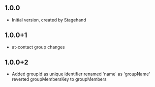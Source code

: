 ## 1.0.0
- Initial version, created by Stagehand
## 1.0.0+1
- at-contact group changes
## 1.0.0+2
- Added groupId as unique identifier
  renamed 'name' as 'groupName'
  reverted groupMembersKey to groupMembers
